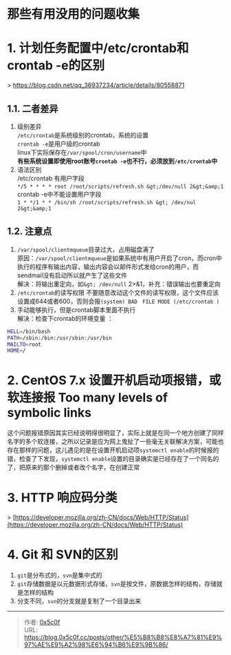 # 那些有用没用的问题收集


# 1. 计划任务配置中/etc/crontab和crontab -e的区别
&gt; https://blog.csdn.net/qq_36937234/article/details/80558871
## 1.1. 二者差异  
1. 级别差异  
`/etc/crontab`是系统级别的crontab，系统的设置  
`crontab -e`是用户级的crontab  
linux下实际保存在`/var/spool/cron/username`中  
**有些系统设置即使用root账号`crontab -e`也不行，必须放到`/etc/crontab`中**  
2. 语法区别  
/etc/crontab 有用户字段  
`*/5 * * * * root /root/scripts/refresh.sh &gt;/dev/null 2&gt;&amp;1`   
crontab -e中不能设置用户字段  
`1 * */1 * * /bin/sh /root/scripts/refresh.sh &gt; /dev/nul 2&gt;&amp;1`   
## 1.2. 注意点   
1. `/var/spool/clientmqueue`目录过大，占用磁盘满了  
原因：`/var/spool/clientmqueue`是如果系统中有用户开启了cron，而cron中执行的程序有输出内容，输出内容会以邮件形式发给cron的用户，而sendmail没有启动所以就产生了这些文件  
解决：将输出重定向，如`&gt; /dev/null` 2&gt;&amp;1，补充：错误输出也要重定向  
2. `/etc/crontab`的读写权限 
不要随意改动这个文件的读写权限，这个文件应该设置成644或者600，否则会报`(system) BAD　FILE MODE (/etc/crontab )`  
3. 手动能够执行，但是crontab脚本里面不执行  
解决：检查下crontab的环境变量 ：  
```bash
HELL=/bin/bash 
PATH=/sbin:/bin:/usr/sbin:/usr/bin 
MAILTO=root 
HOME=/
```
# 2. CentOS 7.x 设置开机启动项报错，或软连接报 Too many levels of symbolic links
这个问题报错原因其实已经说明得很明显了，实际上就是在同一个地方创建了同样名字的多个软连接，之所以记录是应为网上鬼扯了一些毫无关联解决方案，可能也存在那样的问题，这儿遇见的是在设置开机启动项`systemctl enable`的时候报的错，检查了下发现，`systemctl enable`设置的目录确实是已经存在了一个同名的了，把原来的那个删掉或者改个名字，在创建正常


# 3. HTTP 响应码分类 
&gt; [https://developer.mozilla.org/zh-CN/docs/Web/HTTP/Status](https://developer.mozilla.org/zh-CN/docs/Web/HTTP/Status) 

# 4. Git 和 SVN的区别  
1. `git`是分布式的，`svn`是集中式的   
2. `git`存储数据是以元数据形式存储，`svn`是按文件，原数据怎样的结构，存储就是怎样的结构  
3. 分支不同，`svn`的分支就是复制了一个目录出来

---

> 作者: [0x5c0f](https://blog.0x5c0f.cc)  
> URL: https://blog.0x5c0f.cc/posts/other/%E5%B8%B8%E8%A7%81%E9%97%AE%E9%A2%98%E6%94%B6%E9%9B%86/  

